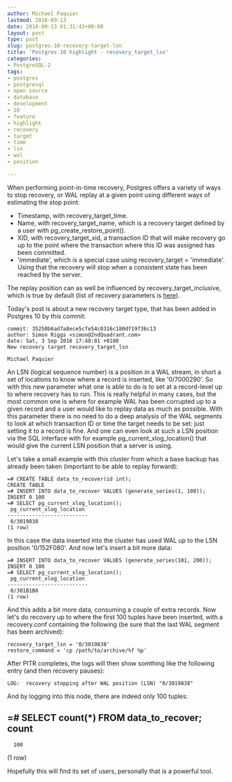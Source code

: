```yaml
---
author: Michael Paquier
lastmod: 2016-09-13
date: 2016-09-13 01:31:43+00:00
layout: post
type: post
slug: postgres-10-recovery-target-lsn
title: 'Postgres 10 highlight - recovery_target_lsn'
categories:
- PostgreSQL-2
tags:
- postgres
- postgresql
- open source
- database
- development
- 10
- feature
- highlight
- recovery
- target
- time
- lsn
- wal
- position

---
```


When performing point-in-time recovery, Postgres offers a variety of ways
to stop recovery, or WAL replay at a given point using different ways of
estimating the stop point:

  * Timestamp, with recovery\_target\_time.
  * Name, with recovery\_target\_name, which is a recovery target defined
  by a user with pg\_create\_restore\_point().
  * XID, with recovery_target_xid, a transaction ID that will make recovery
  go up to the point where the transaction where this ID was assigned has
  been committed.
  * 'immediate', which is a special case using recovery\_target = 'immediate'.
  Using that the recovery will stop when a consistent state has been reached
  by the server.

The replay position can as well be influenced by recovery\_target\_inclusive,
which is true by default (list of recovery parameters is
[here](https://www.postgresql.org/docs/devel/static/recovery-target-settings.html)).

Today's post is about a new recovery target type, that has been added in
Postgres 10 by this commit:

    commit: 35250b6ad7a8ece5cfe54c0316c180df19f36c13
    author: Simon Riggs <simon@2ndQuadrant.com>
    date: Sat, 3 Sep 2016 17:48:01 +0100
    New recovery target recovery_target_lsn

    Michael Paquier

An LSN (logical sequence number) is a position in a WAL stream, in short
a set of locations to know where a record is inserted, like '0/7000290'. So
with this new parameter what one is able to do is to set at a record-level
up to where recovery has to run. This is really helpful in many cases, but
the most common one is where for example WAL has been corrupted up to a given
record and a user would like to replay data as much as possible. With this
parameter there is no need to do a deep analysis of the WAL segments to look
at which transaction ID or time the target needs to be set: just setting
it to a record is fine. And one can even look at such a LSN position via the
SQL interface with for example pg\_current\_xlog\_location() that would give
the current LSN position that a server is using.

Let's take a small example with this cluster from which a base backup has
already been taken (important to be able to replay forward):

    =# CREATE TABLE data_to_recover(id int);
    CREATE TABLE
    =# INSERT INTO data_to_recover VALUES (generate_series(1, 100));
    INSERT 0 100
    =# SELECT pg_current_xlog_location();
     pg_current_xlog_location
    --------------------------
     0/3019838
    (1 row)

In this case the data inserted into the cluster has used WAL up to the LSN
position '0/152F080'. And now let's insert a bit more data:

    =# INSERT INTO data_to_recover VALUES (generate_series(101, 200));
    INSERT 0 100
    =# SELECT pg_current_xlog_location();
     pg_current_xlog_location
    --------------------------
     0/301B1B0
    (1 row)

And this adds a bit more data, consuming a couple of extra records. Now let's
do recovery up to where the first 100 tuples have been inserted, with a
recovery.conf containing the following (be sure that the last WAL segment has
been archived):

    recovery_target_lsn = '0/3019838'
    restore_command = 'cp /path/to/archive/%f %p'

After PITR completes, the logs will then show somthing like the following
entry (and then recovery pauses):

    LOG:  recovery stopping after WAL position (LSN) "0/3019838"

And by logging into this node, there are indeed only 100 tuples:

   =# SELECT count(*) FROM data_to_recover;
    count
   -------
      100
   (1 row)

Hopefully this will find its set of users, personally that is a powerful
tool.
